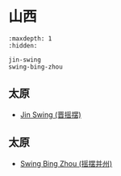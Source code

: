 # 山西

```{toctree}
:maxdepth: 1
:hidden:

jin-swing
swing-bing-zhou
```

## 太原
- [Jin Swing (晋摇摆)](jin-swing.md)

## 太原
- [Swing Bing Zhou (摇摆并州)](swing-bing-zhou.md)
